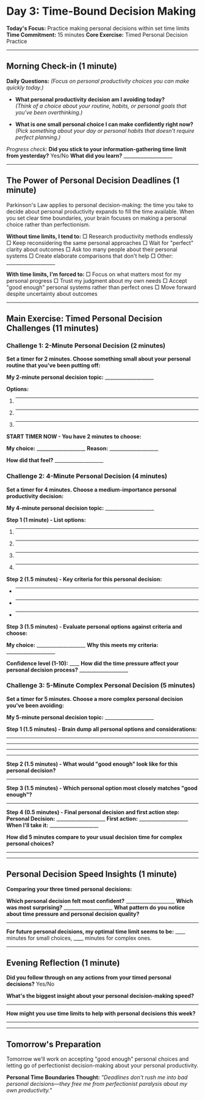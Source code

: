 # Day 3: Time-Bound Decision Making

**Today's Focus:** Practice making personal decisions within set time limits
**Time Commitment:** 15 minutes
**Core Exercise:** Timed Personal Decision Practice

---

## Morning Check-in (1 minute)

**Daily Questions:** *(Focus on personal productivity choices you can make quickly today.)*

- **What personal productivity decision am I avoiding today?**  
  *(Think of a choice about your routine, habits, or personal goals that you've been overthinking.)*

- **What is one small personal choice I can make confidently right now?**  
  *(Pick something about your day or personal habits that doesn't require perfect planning.)*

*Progress check:*
**Did you stick to your information-gathering time limit from yesterday?** Yes/No
**What did you learn?** ____________________

---

## The Power of Personal Decision Deadlines (1 minute)

Parkinson's Law applies to personal decision-making: the time you take to decide about personal productivity expands to fill the time available. When you set clear time boundaries, your brain focuses on making a personal choice rather than perfectionism.

**Without time limits, I tend to:**
□ Research productivity methods endlessly
□ Keep reconsidering the same personal approaches
□ Wait for "perfect" clarity about outcomes
□ Ask too many people about their personal systems
□ Create elaborate comparisons that don't help
□ Other: ____________________

**With time limits, I'm forced to:**
□ Focus on what matters most for my personal progress
□ Trust my judgment about my own needs
□ Accept "good enough" personal systems rather than perfect ones
□ Move forward despite uncertainty about outcomes

---

## Main Exercise: Timed Personal Decision Challenges (11 minutes)

### Challenge 1: 2-Minute Personal Decision (2 minutes)

**Set a timer for 2 minutes. Choose something small about your personal routine that you've been putting off:**

**My 2-minute personal decision topic:** ____________________

**Options:**
1. ____________________
2. ____________________
3. ____________________

**START TIMER NOW - You have 2 minutes to choose:**

**My choice:** ____________________
**Reason:** ____________________

**How did that feel?** ____________________

### Challenge 2: 4-Minute Personal Decision (4 minutes)

**Set a timer for 4 minutes. Choose a medium-importance personal productivity decision:**

**My 4-minute personal decision topic:** ____________________

**Step 1 (1 minute) - List options:**
1. ____________________
2. ____________________
3. ____________________
4. ____________________

**Step 2 (1.5 minutes) - Key criteria for this personal decision:**
- ____________________
- ____________________
- ____________________

**Step 3 (1.5 minutes) - Evaluate personal options against criteria and choose:**

**My choice:** ____________________
**Why this meets my criteria:** ____________________

**Confidence level (1-10):** ____
**How did the time pressure affect your personal decision process?** ____________________

### Challenge 3: 5-Minute Complex Personal Decision (5 minutes)

**Set a timer for 5 minutes. Choose a more complex personal decision you've been avoiding:**

**My 5-minute personal decision topic:** ____________________

**Step 1 (1.5 minutes) - Brain dump all personal options and considerations:**
____________________
____________________
____________________
____________________

**Step 2 (1.5 minutes) - What would "good enough" look like for this personal decision?**
____________________

**Step 3 (1.5 minutes) - Which personal option most closely matches "good enough"?**
____________________

**Step 4 (0.5 minutes) - Final personal decision and first action step:**
**Personal Decision:** ____________________
**First action:** ____________________
**When I'll take it:** ____________________

**How did 5 minutes compare to your usual decision time for complex personal choices?**
____________________

---

## Personal Decision Speed Insights (1 minute)

**Comparing your three timed personal decisions:**

**Which personal decision felt most confident?** ____________________
**Which was most surprising?** ____________________
**What pattern do you notice about time pressure and personal decision quality?**
____________________

**For future personal decisions, my optimal time limit seems to be:** ____ minutes for small choices, ____ minutes for complex ones.

---

## Evening Reflection (1 minute)

**Did you follow through on any actions from your timed personal decisions?** Yes/No

**What's the biggest insight about your personal decision-making speed?**
____________________

**How might you use time limits to help with personal decisions this week?**
____________________

---

## Tomorrow's Preparation
Tomorrow we'll work on accepting "good enough" personal choices and letting go of perfectionist decision-making about your personal productivity.

**Personal Time Boundaries Thought:**
*"Deadlines don't rush me into bad personal decisions—they free me from perfectionist paralysis about my own productivity."*